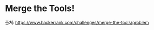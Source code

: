 Merge the Tools!
===================
출처: https://www.hackerrank.com/challenges/merge-the-tools/problem
